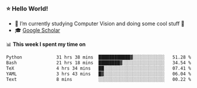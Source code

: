 ### ⭐️ Hello World!

<!--
**hologerry/hologerry** is a ✨ _special_ ✨ repository because its `README.md` (this file) appears on your GitHub profile.

Here are some ideas to get you started:

- 🔭 I’m currently working and studying on Computer Vision
- 🌱 I’m currently learning at Peking University
- 💬 Ask me about 
- 📫 How to reach me: E-mail
- 😄 Pronouns: he/his
- ⚡ Fun fact: Music is the Power
-->


- 🔭 I’m currently studying Computer Vision and doing some cool stuff 🤖
- 🎓 [Google Scholar](https://scholar.google.com/citations?user=3ykqW9wAAAAJ&hl=en)


📊 **This week I spent my time on**

<!--START_SECTION:waka-->

```txt
Python             31 hrs 38 mins  ████████████▓░░░░░░░░░░░░   51.28 %
Bash               21 hrs 18 mins  ████████▓░░░░░░░░░░░░░░░░   34.54 %
TeX                4 hrs 34 mins   ██░░░░░░░░░░░░░░░░░░░░░░░   07.41 %
YAML               3 hrs 43 mins   █▓░░░░░░░░░░░░░░░░░░░░░░░   06.04 %
Text               8 mins          ░░░░░░░░░░░░░░░░░░░░░░░░░   00.22 %
```

<!--END_SECTION:waka-->
